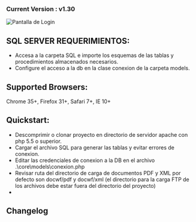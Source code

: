 ### Current Version : v1.30
![Pantalla de Login](screnshot.png)

## SQL SERVER REQUERIMIENTOS:
- Accesa a la carpeta SQL e importe los esquemas de las tablas y procedimientos almacenados necesarios.
- Configure el acceso a la db en la clase conexion de la carpeta models.

## Supported Browsers:
Chrome 35+, Firefox 31+, Safari 7+, IE 10+

## Quickstart:
- Descomprimir o clonar proyecto en directorio de servidor apache con php 5.5 o superior.
- Cargar el archivo SQL para generar las tablas y evitar errores de conexion.
- Editar las credenciales de conexion a la DB en el archivo .\core\models\conexion.php 
- Revisar ruta del directorio de carga de documentos PDF y XML por defecto son docwf/pdf y docwf/xml (el directorio para la carga FTP de los archivos debe estar fuera del directorio del proyecto)
-

## Changelog

